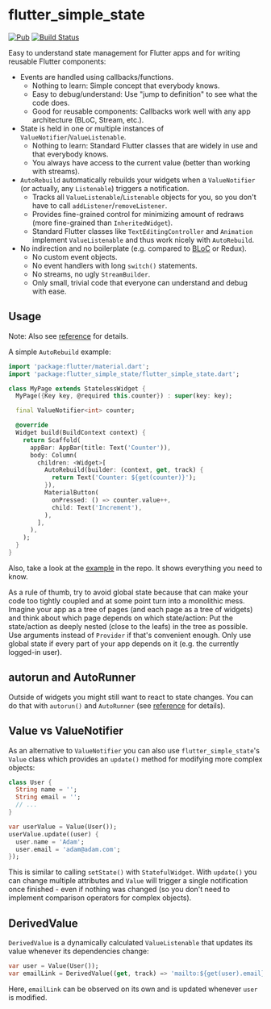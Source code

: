 # flutter_simple_state

[![Pub](https://img.shields.io/pub/v/flutter_simple_state.svg)](https://pub.dev/packages/flutter_simple_state)
[![Build Status](https://travis-ci.com/ensody/flutter_simple_state.svg?branch=master)](https://travis-ci.com/ensody/flutter_simple_state)

Easy to understand state management for Flutter apps and for writing reusable Flutter components:

* Events are handled using callbacks/functions.
  * Nothing to learn: Simple concept that everybody knows.
  * Easy to debug/understand: Use "jump to definition" to see what the code does.
  * Good for reusable components: Callbacks work well with any app architecture (BLoC, Stream, etc.).
* State is held in one or multiple instances of `ValueNotifier`/`ValueListenable`.
  * Nothing to learn: Standard Flutter classes that are widely in use and that everybody knows.
  * You always have access to the current value (better than working with streams).
* `AutoRebuild` automatically rebuilds your widgets when a `ValueNotifier` (or actually, any `Listenable`) triggers a notification.
  * Tracks all `ValueListenable`/`Listenable` objects for you, so you don't have to call `addListener`/`removeListener`.
  * Provides fine-grained control for minimizing amount of redraws (more fine-grained than `InheritedWidget`).
  * Standard Flutter classes like `TextEditingController` and `Animation` implement `ValueListenable` and thus work nicely with `AutoRebuild`.
* No indirection and no boilerplate (e.g. compared to [BLoC](https://www.didierboelens.com/2018/08/reactive-programming---streams---bloc/) or Redux).
  * No custom event objects.
  * No event handlers with long `switch()` statements.
  * No streams, no ugly `StreamBuilder`.
  * Only small, trivial code that everyone can understand and debug with ease.

## Usage

Note: Also see [reference](https://pub.dev/documentation/flutter_simple_state/latest/) for details.

A simple `AutoRebuild` example:

```dart
import 'package:flutter/material.dart';
import 'package:flutter_simple_state/flutter_simple_state.dart';

class MyPage extends StatelessWidget {
  MyPage({Key key, @required this.counter}) : super(key: key);

  final ValueNotifier<int> counter;

  @override
  Widget build(BuildContext context) {
    return Scaffold(
      appBar: AppBar(title: Text('Counter')),
      body: Column(
        children: <Widget>[
          AutoRebuild(builder: (context, get, track) {
            return Text('Counter: ${get(counter)}');
          }),
          MaterialButton(
            onPressed: () => counter.value++,
            child: Text('Increment'),
          ),
        ],
      ),
    );
  }
}
```

Also, take a look at the [example](https://github.com/ensody/flutter_simple_state/blob/master/example/lib/main.dart) in the repo.
It shows everything you need to know.

As a rule of thumb, try to avoid global state because that can make your code too tightly coupled and at some point turn into a monolithic mess.
Imagine your app as a tree of pages (and each page as a tree of widgets) and think about which page depends on which state/action:
Put the state/action as deeply nested (close to the leafs) in the tree as possible.
Use arguments instead of `Provider` if that's convenient enough.
Only use global state if every part of your app depends on it (e.g. the currently logged-in user).

## autorun and AutoRunner

Outside of widgets you might still want to react to state changes.
You can do that with `autorun()` and `AutoRunner` (see [reference](https://pub.dev/documentation/flutter_simple_state/latest/) for details).

## Value vs ValueNotifier

As an alternative to `ValueNotifier` you can also use `flutter_simple_state`'s `Value` class which provides an `update()` method for modifying more complex objects:

```dart
class User {
  String name = '';
  String email = '';
  // ...
}

var userValue = Value(User());
userValue.update((user) {
  user.name = 'Adam';
  user.email = 'adam@adam.com';
});
```

This is similar to calling `setState()` with `StatefulWidget`.
With `update()` you can change multiple attributes and `Value` will trigger a single notification once finished - even if nothing was changed (so you don't need to implement comparison operators for complex objects).

## DerivedValue

`DerivedValue` is a dynamically calculated `ValueListenable` that updates its value whenever its dependencies change:

```dart
var user = Value(User());
var emailLink = DerivedValue((get, track) => 'mailto:${get(user).email}');
```

Here, `emailLink` can be observed on its own and is updated whenever `user` is modified.
